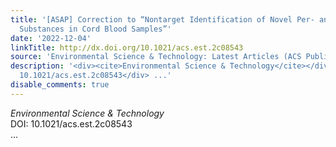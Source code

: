 ```yaml
---
title: '[ASAP] Correction to “Nontarget Identification of Novel Per- and Polyfluoroalkyl
  Substances in Cord Blood Samples”'
date: '2022-12-04'
linkTitle: http://dx.doi.org/10.1021/acs.est.2c08543
source: 'Environmental Science & Technology: Latest Articles (ACS Publications)'
description: '<div><cite>Environmental Science & Technology</cite></div><div>DOI:
  10.1021/acs.est.2c08543</div> ...'
disable_comments: true
---
```

<div><cite>Environmental Science & Technology</cite></div><div>DOI: 10.1021/acs.est.2c08543</div> ...